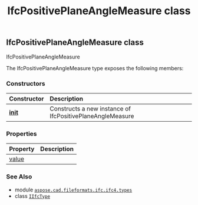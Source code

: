 ﻿---
title: IfcPositivePlaneAngleMeasure class
second_title: Aspose.CAD for Python via .NET API References
description: 
type: docs
weight: 1180
url: /python-net/aspose.cad.fileformats.ifc.ifc4.types/ifcpositiveplaneanglemeasure/
is_root: false
---

## IfcPositivePlaneAngleMeasure class

IfcPositivePlaneAngleMeasure



The IfcPositivePlaneAngleMeasure type exposes the following members:

### Constructors
| Constructor | Description |
| :- | :- |
| [__init__](/cad/python-net/aspose.cad.fileformats.ifc.ifc4.types/ifcpositiveplaneanglemeasure/__init__/#) | Constructs a new instance of IfcPositivePlaneAngleMeasure |


### Properties
| Property | Description |
| :- | :- |
| [value](/cad/python-net/aspose.cad.fileformats.ifc.ifc4.types/ifcpositiveplaneanglemeasure/value) |  |



### See Also
* module [`aspose.cad.fileformats.ifc.ifc4.types`](..)
* class [`IIfcType`](/cad/python-net/aspose.cad.fileformats.ifc/iifctype)

